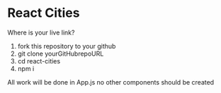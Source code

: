 # React Cities
Where is your live link?
1. fork this repository to your github
2. git clone yourGitHubrepoURL
3. cd react-cities
4. npm i

All work will be done in App.js no other components should be created